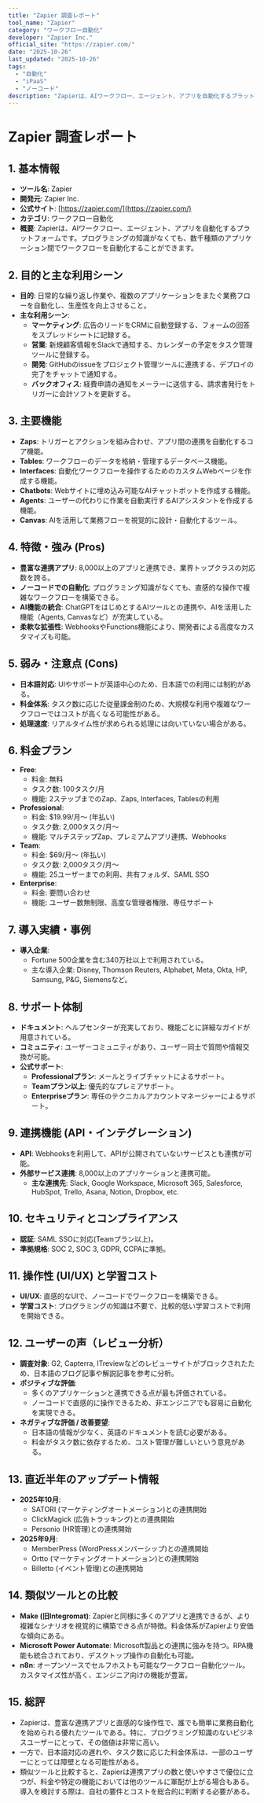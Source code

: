 ```yaml
---
title: "Zapier 調査レポート"
tool_name: "Zapier"
category: "ワークフロー自動化"
developer: "Zapier Inc."
official_site: "https://zapier.com/"
date: "2025-10-26"
last_updated: "2025-10-26"
tags:
  - "自動化"
  - "iPaaS"
  - "ノーコード"
description: "Zapierは、AIワークフロー、エージェント、アプリを自動化するプラットフォームです。プログラミングの知識がなくても、数千種類のアプリケーション間でワークフローを自動化することができます。"
---
```


# **Zapier 調査レポート**

## **1. 基本情報**

* **ツール名**: Zapier
* **開発元**: Zapier Inc.
* **公式サイト**: [https://zapier.com/](https://zapier.com/)
* **カテゴリ**: ワークフロー自動化
* **概要**: Zapierは、AIワークフロー、エージェント、アプリを自動化するプラットフォームです。プログラミングの知識がなくても、数千種類のアプリケーション間でワークフローを自動化することができます。

## **2. 目的と主な利用シーン**

* **目的**: 日常的な繰り返し作業や、複数のアプリケーションをまたぐ業務フローを自動化し、生産性を向上させること。
* **主な利用シーン**:
    * **マーケティング**: 広告のリードをCRMに自動登録する、フォームの回答をスプレッドシートに記録する。
    * **営業**: 新規顧客情報をSlackで通知する、カレンダーの予定をタスク管理ツールに登録する。
    * **開発**: GitHubのissueをプロジェクト管理ツールに連携する、デプロイの完了をチャットで通知する。
    * **バックオフィス**: 経費申請の通知をメーラーに送信する、請求書発行をトリガーに会計ソフトを更新する。

## **3. 主要機能**

* **Zaps**: トリガーとアクションを組み合わせ、アプリ間の連携を自動化するコア機能。
* **Tables**: ワークフローのデータを格納・管理するデータベース機能。
* **Interfaces**: 自動化ワークフローを操作するためのカスタムWebページを作成する機能。
* **Chatbots**: Webサイトに埋め込み可能なAIチャットボットを作成する機能。
* **Agents**: ユーザーの代わりに作業を自動実行するAIアシスタントを作成する機能。
* **Canvas**: AIを活用して業務フローを視覚的に設計・自動化するツール。

## **4. 特徴・強み (Pros)**

* **豊富な連携アプリ**: 8,000以上のアプリと連携でき、業界トップクラスの対応数を誇る。
* **ノーコードでの自動化**: プログラミング知識がなくても、直感的な操作で複雑なワークフローを構築できる。
* **AI機能の統合**: ChatGPTをはじめとするAIツールとの連携や、AIを活用した機能（Agents, Canvasなど）が充実している。
* **柔軟な拡張性**: WebhooksやFunctions機能により、開発者による高度なカスタマイズも可能。

## **5. 弱み・注意点 (Cons)**

* **日本語対応**: UIやサポートが英語中心のため、日本語での利用には制約がある。
* **料金体系**: タスク数に応じた従量課金制のため、大規模な利用や複雑なワークフローではコストが高くなる可能性がある。
* **処理速度**: リアルタイム性が求められる処理には向いていない場合がある。

## **6. 料金プラン**

* **Free**:
    * 料金: 無料
    * タスク数: 100タスク/月
    * 機能: 2ステップまでのZap、Zaps, Interfaces, Tablesの利用
* **Professional**:
    * 料金: $19.99/月〜 (年払い)
    * タスク数: 2,000タスク/月〜
    * 機能: マルチステップZap、プレミアムアプリ連携、Webhooks
* **Team**:
    * 料金: $69/月〜 (年払い)
    * タスク数: 2,000タスク/月〜
    * 機能: 25ユーザーまでの利用、共有フォルダ、SAML SSO
* **Enterprise**:
    * 料金: 要問い合わせ
    * 機能: ユーザー数無制限、高度な管理者権限、専任サポート

## **7. 導入実績・事例**

* **導入企業**:
    * Fortune 500企業を含む340万社以上で利用されている。
    * 主な導入企業: Disney, Thomson Reuters, Alphabet, Meta, Okta, HP, Samsung, P&G, Siemensなど。

## **8. サポート体制**

* **ドキュメント**: ヘルプセンターが充実しており、機能ごとに詳細なガイドが用意されている。
* **コミュニティ**: ユーザーコミュニティがあり、ユーザー同士で質問や情報交換が可能。
* **公式サポート**:
    * **Professionalプラン**: メールとライブチャットによるサポート。
    * **Teamプラン以上**: 優先的なプレミアサポート。
    * **Enterpriseプラン**: 専任のテクニカルアカウントマネージャーによるサポート。

## **9. 連携機能 (API・インテグレーション)**

* **API**: Webhooksを利用して、APIが公開されていないサービスとも連携が可能。
* **外部サービス連携**: 8,000以上のアプリケーションと連携可能。
    * **主な連携先**: Slack, Google Workspace, Microsoft 365, Salesforce, HubSpot, Trello, Asana, Notion, Dropbox, etc.

## **10. セキュリティとコンプライアンス**

* **認証**: SAML SSOに対応(Teamプラン以上)。
* **準拠規格**: SOC 2, SOC 3, GDPR, CCPAに準拠。

## **11. 操作性 (UI/UX) と学習コスト**

* **UI/UX**: 直感的なUIで、ノーコードでワークフローを構築できる。
* **学習コスト**: プログラミングの知識は不要で、比較的低い学習コストで利用を開始できる。

## **12. ユーザーの声（レビュー分析）**

* **調査対象**: G2, Capterra, ITreviewなどのレビューサイトがブロックされたため、日本語のブログ記事や解説記事を参考に分析。
* **ポジティブな評価**:
    * 多くのアプリケーションと連携できる点が最も評価されている。
    * ノーコードで直感的に操作できるため、非エンジニアでも容易に自動化を実現できる。
* **ネガティブな評価 / 改善要望**:
    * 日本語の情報が少なく、英語のドキュメントを読む必要がある。
    * 料金がタスク数に依存するため、コスト管理が難しいという意見がある。

## **13. 直近半年のアップデート情報**

* **2025年10月**:
    * SATORI (マーケティングオートメーション)との連携開始
    * ClickMagick (広告トラッキング)との連携開始
    * Personio (HR管理)との連携開始
* **2025年9月**:
    * MemberPress (WordPressメンバーシップ)との連携開始
    * Ortto (マーケティングオートメーション)との連携開始
    * Billetto (イベント管理)との連携開始

## **14. 類似ツールとの比較**

* **Make (旧Integromat)**: Zapierと同様に多くのアプリと連携できるが、より複雑なシナリオを視覚的に構築できる点が特徴。料金体系がZapierより安価な傾向にある。
* **Microsoft Power Automate**: Microsoft製品との連携に強みを持つ。RPA機能も統合されており、デスクトップ操作の自動化も可能。
* **n8n**: オープンソースでセルフホストも可能なワークフロー自動化ツール。カスタマイズ性が高く、エンジニア向けの機能が豊富。

## **15. 総評**

* Zapierは、豊富な連携アプリと直感的な操作性で、誰でも簡単に業務自動化を始められる優れたツールである。特に、プログラミング知識のないビジネスユーザーにとって、その価値は非常に高い。
* 一方で、日本語対応の遅れや、タスク数に応じた料金体系は、一部のユーザーにとっては障壁となる可能性がある。
* 類似ツールと比較すると、Zapierは連携アプリの数と使いやすさで優位に立つが、料金や特定の機能においては他のツールに軍配が上がる場合もある。導入を検討する際は、自社の要件とコストを総合的に判断する必要がある。
